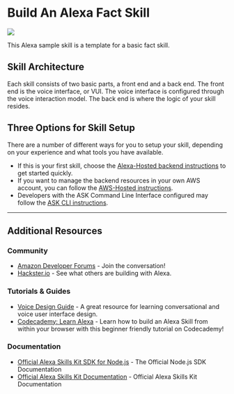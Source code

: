 # Build An Alexa Fact Skill
<img src="https://m.media-amazon.com/images/G/01/mobile-apps/dex/alexa/alexa-skills-kit/tutorials/quiz-game/header._TTH_.png" />

This Alexa sample skill is a template for a basic fact skill.

## Skill Architecture
Each skill consists of two basic parts, a front end and a back end.
The front end is the voice interface, or VUI.
The voice interface is configured through the voice interaction model.
The back end is where the logic of your skill resides.

## Three Options for Skill Setup
There are a number of different ways for you to setup your skill, depending on your experience and what tools you have available.

 * If this is your first skill, choose the [Alexa-Hosted backend instructions](./instructions/setup-vui-alexa-hosted.md) to get started quickly.
 * If you want to manage the backend resources in your own AWS account, you can follow the [AWS-Hosted instructions](https://developer.amazon.com/en-US/docs/alexa/custom-skills/host-a-custom-skill-as-an-aws-lambda-function.html).
 * Developers with the ASK Command Line Interface configured may follow the [ASK CLI instructions](./instructions/cli.md).

---

## Additional Resources

### Community
* [Amazon Developer Forums](https://forums.developer.amazon.com/spaces/165/index.html) - Join the conversation!
* [Hackster.io](https://www.hackster.io/amazon-alexa) - See what others are building with Alexa.

### Tutorials & Guides
* [Voice Design Guide](https://developer.amazon.com/designing-for-voice/) - A great resource for learning conversational and voice user interface design.
* [Codecademy: Learn Alexa](https://www.codecademy.com/learn/learn-alexa) - Learn how to build an Alexa Skill from within your browser with this beginner friendly tutorial on Codecademy!

### Documentation
* [Official Alexa Skills Kit SDK for Node.js](http://alexa.design/node-sdk-docs) - The Official Node.js SDK Documentation
* [Official Alexa Skills Kit Documentation](https://developer.amazon.com/docs/ask-overviews/build-skills-with-the-alexa-skills-kit.html) - Official Alexa Skills Kit Documentation
